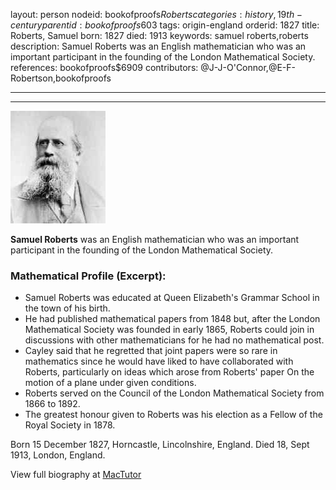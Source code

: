 layout: person
nodeid: bookofproofs$Roberts
categories: history,19th-century
parentid: bookofproofs$603
tags: origin-england
orderid: 1827
title: Roberts, Samuel
born: 1827
died: 1913
keywords: samuel roberts,roberts
description: Samuel Roberts was an English mathematician who was an important participant in the founding of the London Mathematical Society.
references: bookofproofs$6909
contributors: @J-J-O'Connor,@E-F-Robertson,bookofproofs

---



---

![Roberts.jpg](https://github.com/bookofproofs/bookofproofs.github.io/blob/main/_sources/_assets/images/portraits/Roberts.jpg?raw=true)

**Samuel Roberts** was an English mathematician who was an important participant in the founding of the London Mathematical Society.

### Mathematical Profile (Excerpt):
* Samuel Roberts was educated at Queen Elizabeth's Grammar School in the town of his birth.
* He had published mathematical papers from 1848 but, after the London Mathematical Society was founded in early 1865, Roberts could join in discussions with other mathematicians for he had no mathematical post.
* Cayley said that he regretted that joint papers were so rare in mathematics since he would have liked to have collaborated with Roberts, particularly on ideas which arose from Roberts' paper On the motion of a plane under given conditions.
* Roberts served on the Council of the London Mathematical Society from 1866 to 1892.
* The greatest honour given to Roberts was his election as a Fellow of the Royal Society in 1878.

Born 15 December 1827, Horncastle, Lincolnshire, England. Died 18, Sept 1913, London, England.

View full biography at [MacTutor](https://mathshistory.st-andrews.ac.uk/Biographies/Roberts/)
